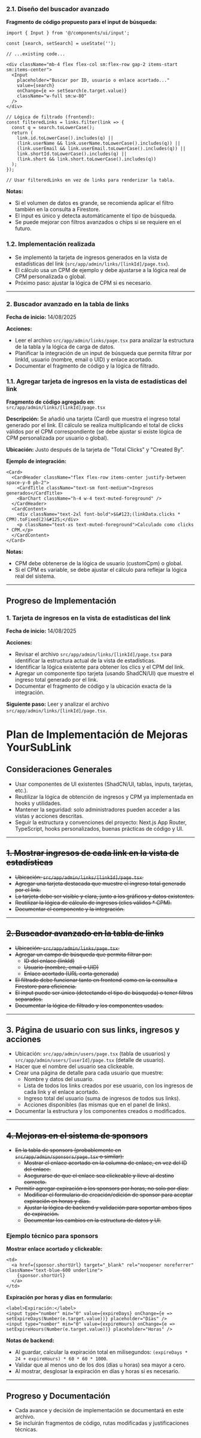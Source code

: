 ### 2.1. Diseño del buscador avanzado

**Fragmento de código propuesto para el input de búsqueda:**

```tsx
import { Input } from '@/components/ui/input';

const [search, setSearch] = useState('');

// ...existing code...

<div className="mb-4 flex flex-col sm:flex-row gap-2 items-start sm:items-center">
  <Input
    placeholder="Buscar por ID, usuario o enlace acortado..."
    value={search}
    onChange={e => setSearch(e.target.value)}
    className="w-full sm:w-80"
  />
</div>

// Lógica de filtrado (frontend):
const filteredLinks = links.filter(link => {
  const q = search.toLowerCase();
  return (
    link.id.toLowerCase().includes(q) ||
    (link.userName && link.userName.toLowerCase().includes(q)) ||
    (link.userEmail && link.userEmail.toLowerCase().includes(q)) ||
    link.shortId.toLowerCase().includes(q) ||
    (link.short && link.short.toLowerCase().includes(q))
  );
});

// Usar filteredLinks en vez de links para renderizar la tabla.
```

**Notas:**
- Si el volumen de datos es grande, se recomienda aplicar el filtro también en la consulta a Firestore.
- El input es único y detecta automáticamente el tipo de búsqueda.
- Se puede mejorar con filtros avanzados o chips si se requiere en el futuro.
### 1.2. Implementación realizada

- Se implementó la tarjeta de ingresos generados en la vista de estadísticas del link (`src/app/admin/links/[linkId]/page.tsx`).
- El cálculo usa un CPM de ejemplo y debe ajustarse a la lógica real de CPM personalizada o global.
- Próximo paso: ajustar la lógica de CPM si es necesario.

---

### 2. Buscador avanzado en la tabla de links

**Fecha de inicio:** 14/08/2025

**Acciones:**
- Leer el archivo `src/app/admin/links/page.tsx` para analizar la estructura de la tabla y la lógica de carga de datos.
- Planificar la integración de un input de búsqueda que permita filtrar por linkId, usuario (nombre, email o UID) y enlace acortado.
- Documentar el fragmento de código y la lógica de filtrado.
### 1.1. Agregar tarjeta de ingresos en la vista de estadísticas del link

**Fragmento de código agregado en**: `src/app/admin/links/[linkId]/page.tsx`

**Descripción:**
Se añadió una tarjeta (Card) que muestra el ingreso total generado por el link. El cálculo se realiza multiplicando el total de clicks válidos por el CPM correspondiente (se debe ajustar si existe lógica de CPM personalizada por usuario o global).

**Ubicación:**
Justo después de la tarjeta de "Total Clicks" y "Created By".

**Ejemplo de integración:**

```tsx
<Card>
  <CardHeader className="flex flex-row items-center justify-between space-y-0 pb-2">
    <CardTitle className="text-sm font-medium">Ingresos generados</CardTitle>
    <BarChart className="h-4 w-4 text-muted-foreground" />
  </CardHeader>
  <CardContent>
    <div className="text-2xl font-bold">$&#123;(linkData.clicks * CPM).toFixed(2)&#125;</div>
    <p className="text-xs text-muted-foreground">Calculado como clicks * CPM.</p>
  </CardContent>
</Card>
```

**Notas:**
- CPM debe obtenerse de la lógica de usuario (customCpm) o global.
- Si el CPM es variable, se debe ajustar el cálculo para reflejar la lógica real del sistema.
---

## Progreso de Implementación

### 1. Tarjeta de ingresos en la vista de estadísticas del link

**Fecha de inicio:** 14/08/2025

**Acciones:**
- Revisar el archivo `src/app/admin/links/[linkId]/page.tsx` para identificar la estructura actual de la vista de estadísticas.
- Identificar la lógica existente para obtener los clics y el CPM del link.
- Agregar un componente tipo tarjeta (usando ShadCN/UI) que muestre el ingreso total generado por el link.
- Documentar el fragmento de código y la ubicación exacta de la integración.

**Siguiente paso:** Leer y analizar el archivo `src/app/admin/links/[linkId]/page.tsx`.
# Plan de Implementación de Mejoras YourSubLink

## Consideraciones Generales
- Usar componentes de UI existentes (ShadCN/UI, tablas, inputs, tarjetas, etc.).
- Reutilizar la lógica de obtención de ingresos y CPM ya implementada en hooks y utilidades.
- Mantener la seguridad: solo administradores pueden acceder a las vistas y acciones descritas.
- Seguir la estructura y convenciones del proyecto: Next.js App Router, TypeScript, hooks personalizados, buenas prácticas de código y UI.

---

## ~~1. Mostrar ingresos de cada link en la vista de estadísticas~~
- ~~Ubicación: `src/app/admin/links/[linkId]/page.tsx`.~~
- ~~Agregar una tarjeta destacada que muestre el ingreso total generado por el link.~~
- ~~La tarjeta debe ser visible y clara, junto a los gráficos y datos existentes.~~
- ~~Reutilizar la lógica de cálculo de ingresos (clics válidos * CPM).~~
- ~~Documentar el componente y la integración.~~

---

## ~~2. Buscador avanzado en la tabla de links~~
- ~~Ubicación: `src/app/admin/links/page.tsx`.~~
- ~~Agregar un campo de búsqueda que permita filtrar por:~~
  - ~~ID del enlace (linkId)~~
  - ~~Usuario (nombre, email o UID)~~
  - ~~Enlace acortado (URL corta generada)~~
- ~~El filtrado debe funcionar tanto en frontend como en la consulta a Firestore para eficiencia.~~
- ~~El input puede ser único (detectando el tipo de búsqueda) o tener filtros separados.~~
- ~~Documentar la lógica de filtrado y los componentes usados.~~

---

## 3. Página de usuario con sus links, ingresos y acciones
- Ubicación: `src/app/admin/users/page.tsx` (tabla de usuarios) y `src/app/admin/users/[userId]/page.tsx` (detalle de usuario).
- Hacer que el nombre del usuario sea clickeable.
- Crear una página de detalle para cada usuario que muestre:
  - Nombre y datos del usuario.
  - Lista de todos los links creados por ese usuario, con los ingresos de cada link y el enlace acortado.
  - Ingreso total del usuario (suma de ingresos de todos sus links).
  - Acciones disponibles (las mismas que en el panel de links).
- Documentar la estructura y los componentes creados o modificados.

---

## ~~4. Mejoras en el sistema de sponsors~~
- ~~En la tabla de sponsors (probablemente en `src/app/admin/sponsors/page.tsx` o similar):~~
  - ~~Mostrar el enlace acortado en la columna de enlace, en vez del ID del enlace.~~
  - ~~Asegurarse de que el enlace sea clickeable y lleve al destino correcto.~~
- ~~Permitir agregar expiración a los sponsors por horas, no solo por días:~~
  - ~~Modificar el formulario de creación/edición de sponsor para aceptar expiración en horas y días.~~
  - ~~Ajustar la lógica de backend y validación para soportar ambos tipos de expiración.~~
  - ~~Documentar los cambios en la estructura de datos y UI.~~

### Ejemplo técnico para sponsors

**Mostrar enlace acortado y clickeable:**
```tsx
<td>
  <a href={sponsor.shortUrl} target="_blank" rel="noopener noreferrer" className="text-blue-600 underline">
    {sponsor.shortUrl}
  </a>
</td>
```

**Expiración por horas y días en formulario:**
```tsx
<label>Expiración:</label>
<input type="number" min="0" value={expireDays} onChange={e => setExpireDays(Number(e.target.value))} placeholder="Días" />
<input type="number" min="0" value={expireHours} onChange={e => setExpireHours(Number(e.target.value))} placeholder="Horas" />
```

**Notas de backend:**
- Al guardar, calcular la expiración total en milisegundos: `(expireDays * 24 + expireHours) * 60 * 60 * 1000`.
- Validar que al menos uno de los dos (días u horas) sea mayor a cero.
- Al mostrar, desglosar la expiración en días y horas si es necesario.

---

## Progreso y Documentación
- Cada avance y decisión de implementación se documentará en este archivo.
- Se incluirán fragmentos de código, rutas modificadas y justificaciones técnicas.

